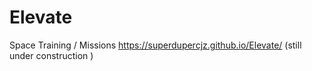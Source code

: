 # Elevate
Space Training / Missions 
 https://superdupercjz.github.io/Elevate/ (still under construction )
